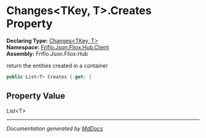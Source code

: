 ﻿<!--  
  <auto-generated>   
    The contents of this file were generated by a tool.  
    Changes to this file may be list if the file is regenerated  
  </auto-generated>   
-->

# Changes\<TKey, T\>.Creates Property

**Declaring Type:** [Changes\<TKey, T\>](../index.md)  
**Namespace:** [Friflo.Json.Fliox.Hub.Client](../../index.md)  
**Assembly:** Friflo.Json.Fliox.Hub

 return the entities created in a container 

```csharp
public List<T> Creates { get; }
```

## Property Value

List\<T\>

___

*Documentation generated by [MdDocs](https://github.com/ap0llo/mddocs)*

